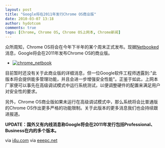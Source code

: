 ```yaml
---
layout: post
title: "Google将在2011年发行Chrome OS商业版"
date: 2010-03-07 13:18
author: hydotcom
comments: true
tags: [Chrome, Chrome OS, Chrome OS上网本, Chrome新闻]
---
```

众所周知，Chrome OS将会在今年下半年的某个周末正式发布。现据[Netbooked](http://netbooked.net/blog/google-chrome-os-business-version-coming-2011/)消息，Google将会在2011年发布Chrome OS的商业版。


*   <a href="http://img.chromi.org/2010/03/chrome_netbook.jpg">![](http://img.chromi.org/2010/03/chrome_netbook.jpg "chrome_netbook")</a>

目前暂时还没有关于此商业版的详细消息，但一位Google软件工程师透露到:"此版本将会提供能多管理功能，并且会进一步增强安全性能"。正鉴于如此，上网本厂家便可以事先在高级调试模式中运行系统测试，以便调整硬件的配置来满足用户对安全性的要求。

另外，Chrome OS商业版如果未运行在高级调试模式中，那么系统将会比普通版的Chrome OS作出更多严格的功能限制。关于此版本的更多消息我们也会持续跟进报道。

**UPDATE：国外又有内线消息称Google将会在2011年发行包括Professional、Business在内的多个版本。**

via [i4u.com](http://www.i4u.com/article31577.html)
via [eeepc.net](http://eeepc.net/google-chrome-os-getting-professional-business-version-coming-next-year/)
